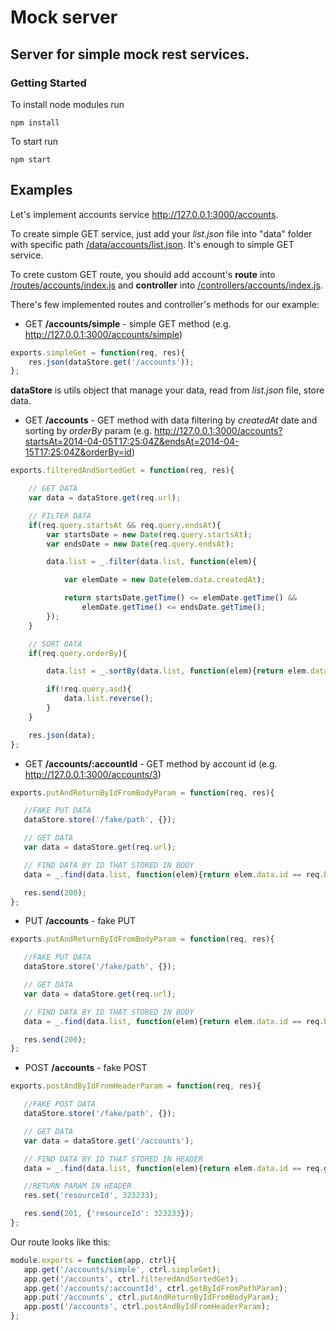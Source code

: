 # Mock server #
## Server for simple mock rest services. ##

### Getting Started

To install node modules run

 ```shell
 npm install
 ```

 To start run

 ```shell
 npm start
 ```

## Examples
Let's implement accounts service http://127.0.0.1:3000/accounts.

To create simple GET service, just add your *list.json* file into "data" folder with specific path [/data/accounts/list.json](https://github.com/smirnovigor/mockServer/blob/master/data/accounts/list.json).
It's enough to simple GET service.

To crete custom GET route, you should add account's **route** into [/routes/accounts/index.js](https://github.com/smirnovigor/mockServer/blob/master/routes/accounts/index.js) and **controller** into [/controllers/accounts/index.js](https://github.com/smirnovigor/mockServer/blob/master/controllers/accounts/index.js). 

There's few implemented routes and controller's methods for our example:

- GET **/accounts/simple** - simple GET method (e.g. http://127.0.0.1:3000/accounts/simple)
 ```javascript
 exports.simpleGet = function(req, res){
     res.json(dataStore.get('/accounts'));
 };
 ```
 **dataStore** is utils object that manage your data, read from *list.json* file, store data.

 - GET **/accounts** - GET method with data filtering by *createdAt* date and sorting by *orderBy* param (e.g. http://127.0.0.1:3000/accounts?startsAt=2014-04-05T17:25:04Z&endsAt=2014-04-15T17:25:04Z&orderBy=id)
 ```javascript
 exports.filteredAndSortedGet = function(req, res){
 
     // GET DATA
     var data = dataStore.get(req.url); 
 
     // FILTER DATA
     if(req.query.startsAt && req.query.endsAt){
         var startsDate = new Date(req.query.startsAt);
         var endsDate = new Date(req.query.endsAt);
 
         data.list = _.filter(data.list, function(elem){
 
             var elemDate = new Date(elem.data.createdAt);
 
             return startsDate.getTime() <= elemDate.getTime() &&
                 elemDate.getTime() <= endsDate.getTime();
         });
     }
 
     // SORT DATA
     if(req.query.orderBy){

         data.list = _.sortBy(data.list, function(elem){return elem.data[req.query.orderBy]});

         if(!req.query.asd){
             data.list.reverse();
         }
     }

     res.json(data);
 };
 ```

- GET **/accounts/:accountId** - GET method by account id (e.g. http://127.0.0.1:3000/accounts/3)
 ```javascript
exports.putAndReturnByIdFromBodyParam = function(req, res){

    //FAKE PUT DATA
    dataStore.store('/fake/path', {});

    // GET DATA
    var data = dataStore.get(req.url);

    // FIND DATA BY ID THAT STORED IN BODY
    data = _.find(data.list, function(elem){return elem.data.id == req.body.accountId});

    res.send(200);
};
```

- PUT **/accounts** - fake PUT 
 ```javascript
 exports.putAndReturnByIdFromBodyParam = function(req, res){

    //FAKE PUT DATA
    dataStore.store('/fake/path', {});

    // GET DATA
    var data = dataStore.get(req.url);

    // FIND DATA BY ID THAT STORED IN BODY
    data = _.find(data.list, function(elem){return elem.data.id == req.body.accountId});

    res.send(200);
};
 ```

- POST **/accounts** - fake POST
 ```javascript
 exports.postAndByIdFromHeaderParam = function(req, res){

    //FAKE POST DATA
    dataStore.store('/fake/path', {});

    // GET DATA
    var data = dataStore.get('/accounts');

    // FIND DATA BY ID THAT STORED IN HEADER
    data = _.find(data.list, function(elem){return elem.data.id == req.get('accountId')});

    //RETURN PARAM IN HEADER
    res.set('resourceId', 323233);

    res.send(201, {'resourceId': 323233});
};
 ```

Our route looks like this:
 ```javascript
module.exports = function(app, ctrl){
    app.get('/accounts/simple', ctrl.simpleGet);
    app.get('/accounts', ctrl.filteredAndSortedGet);
    app.get('/accounts/:accountId', ctrl.getByIdFromPathParam);
    app.put('/accounts', ctrl.putAndReturnByIdFromBodyParam);
    app.post('/accounts', ctrl.postAndByIdFromHeaderParam);
};
```
